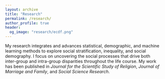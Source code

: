 ```yaml
---
layout: archive
title: "Research"
permalink: /research/
author_profile: true
header:
  og_image: "research/ecdf.png"
---
```


My research integrates and advances statistical, demographic, and machine learning methods to explore social stratification, inequality, and social demography. I focus on uncovering the social processes that drive both inter-group and intra-group disparities throughout the life course. My work has been published in _Journal for the Scientific Study of Religion_, _Journal of Marriage and Family_, and _Social Science Research_.
